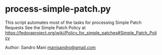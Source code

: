 process-simple-patch.py
===========================

This script automates most of the tasks for processing Simple Patch Requests
See the Simple Patch Policy at
https://fedoraproject.org/wiki/Policy_for_simple_patches#Simple_Patch_Policy

Author: Sandro Mani <manisandro@gmail.com>
